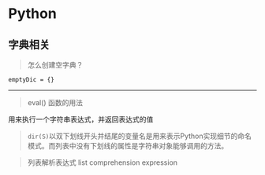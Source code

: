 # Python


## 字典相关

> 怎么创建空字典？

`emptyDic = {}`


  ---

  > eval() 函数的用法

  用来执行一个字符串表达式，并返回表达式的值

  > `dir(S)`以双下划线开头并结尾的变量名是用来表示Python实现细节的命名模式。而列表中没有下划线的属性是字符串对象能够调用的方法。


  > 列表解析表达式 list comprehension expression
